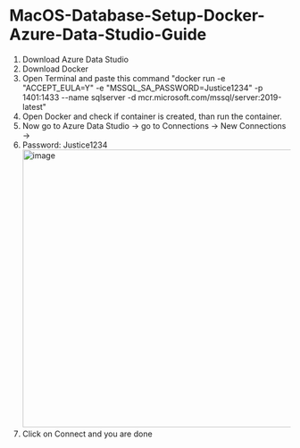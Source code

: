 # MacOS-Database-Setup-Docker-Azure-Data-Studio-Guide
1. Download Azure Data Studio
2. Download Docker
3. Open Terminal and paste this command "docker run -e "ACCEPT_EULA=Y" -e "MSSQL_SA_PASSWORD=Justice1234" -p 1401:1433 --name sqlserver -d mcr.microsoft.com/mssql/server:2019-latest"
4. Open Docker and check if container is created, than run the container.
5. Now go to Azure Data Studio -> go to Connections -> New Connections ->
6. Password: Justice1234<img width="497" alt="image" src="https://github.com/user-attachments/assets/27d4ca77-41b9-4c3f-9b06-ac63d8e91b12">
7. Click on Connect and you are done
